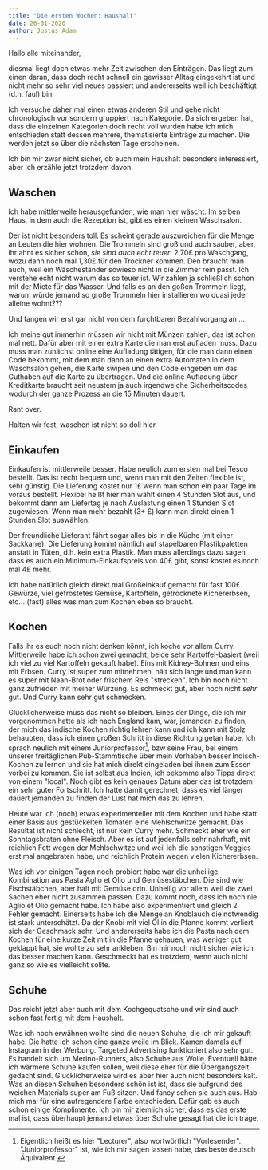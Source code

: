```yaml
---
title: "Die ersten Wochen: Haushalt"
date: 26-01-2020
author: Justus Adam
---
```


Hallo alle miteinander,

diesmal liegt doch etwas mehr Zeit zwischen den Einträgen. Das liegt zum einen
daran, dass doch recht schnell ein gewisser Alltag eingekehrt ist und nicht mehr
so sehr viel neues passiert und andererseits weil ich beschäftigt (d.h. faul)
bin.

Ich versuche daher mal einen etwas anderen Stil und gehe nicht chronologisch vor
sondern gruppiert nach Kategorie. Da sich ergeben hat, dass die einzelnen
Kategorien doch recht voll wurden habe ich mich entschieden statt dessen
mehrere, thematisierte Einträge zu machen. Die werden jetzt so über die nächsten
Tage erscheinen.

Ich bin mir zwar nicht sicher, ob euch mein Haushalt besonders interessiert,
aber ich erzähle jetzt trotzdem davon.

## Waschen

Ich habe mittlerweile herausgefunden, wie man hier wäscht. Im selben Haus, in
dem auch die Rezeption ist, gibt es einen kleinen Waschsalon.

Der ist nicht besonders toll. Es scheint gerade auszureichen für die Menge an
Leuten die hier wohnen. Die Trommeln sind groß und auch sauber, aber, ihr ahnt es
sicher schon, *sie sind auch echt teuer*. 2,70£ pro Waschgang, wozu dann noch
mal 1,30£ für den Trockner kommen. Den braucht man auch, weil ein Wäscheständer
sowieso nicht in die Zimmer rein passt. Ich verstehe echt nicht warum das so teuer
ist. Wir zahlen ja schließlich schon mit der Miete für das Wasser. Und falls es an
den goßen Trommeln liegt, warum würde jemand so große Trommeln hier installieren
wo quasi jeder alleine wohnt???

Und fangen wir erst gar nicht von dem furchtbaren Bezahlvorgang an ...

Ich meine gut immerhin müssen wir nicht mit Münzen zahlen, das ist schon mal
nett. Dafür aber mit einer extra Karte die man erst aufladen muss. Dazu muss man
zunächst online eine Aufladung tätigen, für die man dann einen Code bekommt, mit
dem man dann an einen extra Automaten in dem Waschsalon gehen, die Karte swipen
und den Code eingeben um das Guthaben auf die Karte zu übertragen. Und die
online Aufladung über Kreditkarte braucht seit neustem ja auch irgendwelche
Sicherheitscodes wodurch der ganze Prozess an die 15 Minuten dauert.

Rant over.

Halten wir fest, waschen ist nicht so doll hier.

## Einkaufen

Einkaufen ist mittlerweile besser. Habe neulich zum ersten mal bei Tesco
bestellt. Das ist recht bequem und, wenn man mit den Zeiten flexible ist, sehr
günstig. Die Lieferung kostet nur 1£ wenn man schon ein paar Tage im voraus
bestellt. Flexibel heißt hier man wählt einen 4 Stunden Slot aus, und bekommt
dann am Liefertag je nach Auslastung einen 1 Stunden Slot zugewiesen. Wenn man
mehr bezahlt (3+ £) kann man direkt einen 1 Stunden Slot auswählen.

Der freundliche Lieferant fährt sogar alles bis in die Küche (mit einer
Sackkarre). Die Lieferung kommt nämlich auf stapelbaren Plastikpaletten anstatt
in Tüten, d.h. kein extra Plastik. Man muss allerdings dazu sagen, dass es auch
ein Minimum-Einkaufspreis von 40£ gibt, sonst kostet es noch mal 4£ mehr.

Ich habe natürlich gleich direkt mal Großeinkauf gemacht für fast 100£. Gewürze,
viel gefrostetes Gemüse, Kartoffeln, getrocknete Kichererbsen, etc... (fast)
alles was man zum Kochen eben so braucht.


## Kochen

Falls ihr es euch noch nicht denken könnt, ich koche vor allem Curry.
Mittlerweile habe ich schon zwei gemacht, beide sehr Kartoffel-basiert (weil ich
viel zu viel Kartoffeln gekauft habe). Eins mit Kidney-Bohnen und eins mit
Erbsen. Curry ist super zum mitnehmen, hält sich lange und man kann es super mit
Naan-Brot oder frischem Reis "strecken". Ich bin noch nicht ganz zufrieden mit
meiner Würzung. Es schmeckt gut, aber noch nicht *sehr* gut. Und Curry kann sehr
gut schmecken.

Glücklicherweise muss das nicht so bleiben. Eines der Dinge, die ich mir
vorgenommen hatte als ich nach England kam, war, jemanden zu finden, der mich das
indische Kochen richtig lehren kann und ich kann mit Stolz behaupten, dass ich
einen großen Schritt in diese Richtung getan habe. Ich sprach neulich mit einem
Juniorprofessor[^1], bzw seine Frau, bei einem unserer freitäglichen
Pub-Stammtische über mein Vorhaben besser Indisch-Kochen zu lernen und sie hat
mich direkt eingeladen bei ihnen zum Essen vorbei zu kommen. Sie ist selbst aus
Indien, ich bekomme also Tipps direkt von einem "local". Noch gibt es kein
genaues Datum aber das ist trotzdem ein sehr guter Fortschritt. Ich hatte damit
gerechnet, dass es viel länger dauert jemanden zu finden der Lust hat mich das
zu lehren.

[^1]: Eigentlich heißt es hier "Lecturer", also wortwörtlich "Vorlesender".
    "Juniorprofessor" ist, wie ich mir sagen lassen habe, das beste deutsch
    Äquivalent.

Heute war ich (noch) etwas experimenteller mit dem Kochen und habe statt einer
Basis aus gestückelten Tomaten eine Mehlschwitze gemacht. Das Resultat ist nicht
schlecht, ist nur kein Curry mehr. Schmeckt eher wie ein Sonntagsbraten ohne
Fleisch. Aber es ist auf jedenfalls sehr nahrhaft, mit reichlich Fett wegen der
Mehlschwitze und weil ich die sonstigen Veggies erst mal angebraten habe, und
reichlich Protein wegen vielen Kichererbsen.

Was ich vor einigen Tagen noch probiert habe war die unheilige Kombination aus
Pasta Aglio et Olio und Gemüsestäbchen. Die sind wie Fischstäbchen, aber halt
mit Gemüse drin. Unheilig vor allem weil die zwei Sachen eher nicht zusammen
passen. Dazu kommt noch, dass ich noch nie Aglio et Olio gemacht habe. Ich habe
also experimentiert und gleich 2 Fehler gemacht. Einerseits habe ich die Menge
an Knoblauch die notwendig ist stark unterschätzt. Da der Knobi mit viel Öl in
die Pfanne kommt verliert sich der Geschmack sehr. Und andererseits habe ich die
Pasta nach dem Kochen für eine kurze Zeit mit in die Pfanne gehauen, was weniger
gut geklappt hat, sie wollte zu sehr ankleben. Bin mir noch nicht sicher wie ich
das besser machen kann. Geschmeckt hat es trotzdem, wenn auch nicht ganz so wie
es vielleicht sollte.


## Schuhe

Das reicht jetzt aber auch mit dem Kochgequatsche und wir sind auch schon fast
fertig mit dem Haushalt.

Was ich noch erwähnen wollte sind die neuen Schuhe, die ich mir gekauft habe.
Die hatte ich schon eine ganze weile im Blick. Kamen damals auf Instagram in der
Werbung. Targeted Advertising funktioniert also sehr gut. Es handelt sich um
Merino-Runners, also Schuhe aus Wolle. Eventuell hätte ich wärmere Schuhe kaufen
sollen, weil diese eher für die Übergangszeit gedacht sind. Glücklicherweise
wird es aber hier auch nicht besonders kalt. Was an diesen Schuhen besonders
schön ist ist, dass sie aufgrund des weichen Materials super am Fuß sitzen. Und
fancy sehen sie auch aus. Hab mich mal für eine aufregendere Farbe entschieden.
Dafür gab es auch schon einige Komplimente. Ich bin mir ziemlich sicher, dass es
das erste mal ist, dass überhaupt jemand etwas über Schuhe gesagt hat die ich
trage.
